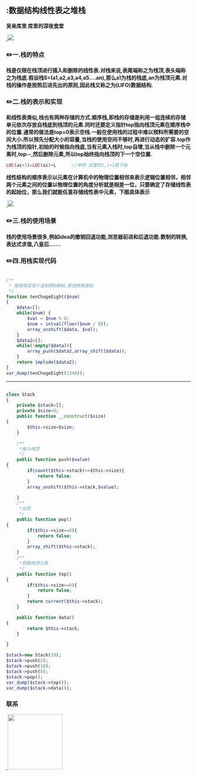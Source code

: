 ## :数据结构线性表之堆栈
**吴亲库里 库里的深夜食堂**

<a href="https://github.com/wuqinqiang/">
​    <img src="https://github.com/wuqinqiang/Lettcode-php/blob/master/images/dui.jpg">
</a> 

### :pencil2:一.栈的特点
**栈是仅限在栈顶进行插入和删除的线性表.对栈来说,表尾端称之为栈顶,表头端称之为栈底.假设栈S=(a1,a2,a3,a4,a5....an),那么a1为栈的栈底,an为栈顶元素.对栈的操作是按照后进先出的原则,因此栈又称之为(LIFO)数据结构.**

### :pencil2:二.栈的表示和实现
**和线性表类似,栈也有两种存储的方式.顺序栈,即栈的存储是利用一组连续的存储单元依次存放自栈底到栈顶的元素.同时还要定义指针top指向栈顶元素在顺序栈中的位置.通常的做法是top=0表示空栈.一般在使用栈的过程中难以预料所需要的空间大小.所以预先分配大小的容量,当栈的使用空间不够时,再进行动态的扩容.top作为栈顶的指针,初始的时候指向栈底,当有元素入栈时,top自增,当从栈中删除一个元素时,top--,然后删除元素,所以top始终指向栈顶的下一个空位置.**
  ```php
LOC(ai+1)=LOC(ai)+L      //申明 这里的i,i+1是下标
```
**线性结构的顺序表示以元素在计算机中的物理位置相邻来表示逻辑位置相邻，相邻两个元素之间的位置以物理位置的角度分析就是相差一位，只要确定了存储线性表的起始位，那么我们就能任意存储线性表中元素，下图具体表示**

<a href="https://github.com/wuqinqiang/">
​    <img src="https://github.com/wuqinqiang/Lettcode-php/blob/master/images/top.jpg">
</a> 

### :pencil2:三.栈的使用场景
**栈的使用场景很多,例如idea的撤销回退功能,浏览器前进和后退功能.数制的转换,表达式求值,八皇后.......**
### :pencil2:四.用栈实现代码
```php

/**
 * 使用栈实现十进制转8精制,其他转换类似
 */
function tenChageEight($num)
{
    $data=[];
    while($num) {
        $val = $num % 8;
        $num = intval(floor($num / 8));
        array_unshift($data, $val);
    }
    $data2=[];
    while(!empty($data)){
        array_push($data2,array_shift($data));
    }
    return implode($data2);
}
var_dump(tenChageEight(1348));
```
****
```php

class Stack
{
    private $stack=[];
    private $size=0;
    public function __construct($size)
{
        $this->size=$size;
    }

    /**
     *推入栈顶
     */
    public function push($value)
{
        if(count($this->stack)>=$this->size){
            return false;
        }
        array_unshift($this->stack,$value);

    }
    /**
     *出栈
     */
    public function pop()
{
        if($this->size==0){
            return false;
        }
        array_shift($this->stack);
    }
    /**
     *获取栈顶元素
     */
    public function top()
{
        if($this->size==0){
            return false;
        }
        return current($this->stack);
    }

    public function data()
{
        return $this->stack;
    }

}

$stack=new Stack(10);
$stack->push(2);
$stack->push(10);
$stack->push(8);
$stack->pop();
var_dump($stack->top());
var_dump($stack->data());
```
### 联系

<a href="https://github.com/wuqinqiang/">
​    <img src="https://github.com/wuqinqiang/Lettcode-php/blob/master/qrcode_for_gh_c194f9d4cdb1_430.jpg" width="150px" height="150px">
</a> 
   
    
    
    

